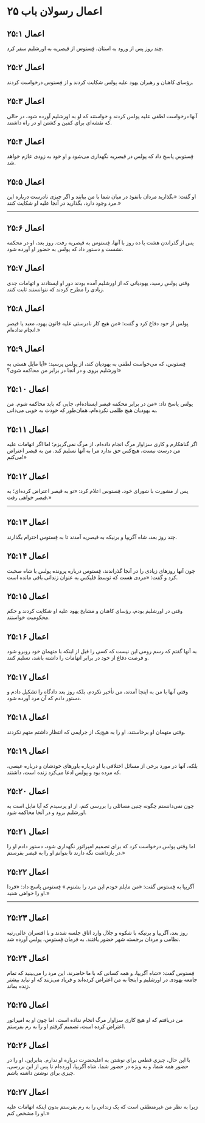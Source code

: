 # اعمال رسولان باب ۲۵

## اعمال ۲۵:۱

چند روز پس از ورود به استان، فِستوس از قیصریه به اورشلیم سفر کرد.

## اعمال ۲۵:۲

رؤسای کاهنان و رهبران یهود علیه پولس شکایت کردند و از فِستوس درخواست کردند.

## اعمال ۲۵:۳

آنها درخواست لطفی علیه پولس کردند و خواستند که او به اورشلیم آورده شود، در حالی که نقشه‌ای برای کمین و کشتن او در راه داشتند.

## اعمال ۲۵:۴

فِستوس پاسخ داد که پولس در قیصریه نگهداری می‌شود و او خود به زودی عازم خواهد شد.

## اعمال ۲۵:۵

او گفت: «بگذارید مردان بانفوذ در میان شما با من بیایند و اگر چیزی نادرست درباره این مرد وجود دارد، بگذارید در آنجا علیه او شکایت کنند.»

---

## اعمال ۲۵:۶

پس از گذراندن هشت یا ده روز با آنها، فِستوس به قیصریه رفت. روز بعد، او در محکمه نشست و دستور داد که پولس به حضور او آورده شود.

## اعمال ۲۵:۷

وقتی پولس رسید، یهودیانی که از اورشلیم آمده بودند دور او ایستادند و اتهامات جدی زیادی را مطرح کردند که نتوانستند ثابت کنند.

## اعمال ۲۵:۸

پولس از خود دفاع کرد و گفت: «من هیچ کار نادرستی علیه قانون یهود، معبد یا قیصر انجام نداده‌ام.»

## اعمال ۲۵:۹

فِستوس، که می‌خواست لطفی به یهودیان کند، از پولس پرسید: «آیا مایل هستی به اورشلیم بروی و در آنجا در برابر من محاکمه شوی؟»

## اعمال ۲۵:۱۰

پولس پاسخ داد: «من در برابر محکمه قیصر ایستاده‌ام، جایی که باید محاکمه شوم. من به یهودیان هیچ ظلمی نکرده‌ام، همان‌طور که خودت به خوبی می‌دانی.

## اعمال ۲۵:۱۱

اگر گناهکارم و کاری سزاوار مرگ انجام داده‌ام، از مرگ نمی‌گریزم؛ اما اگر اتهامات علیه من درست نیست، هیچ‌کس حق ندارد مرا به آنها تسلیم کند. من به قیصر اعتراض می‌کنم!»

## اعمال ۲۵:۱۲

پس از مشورت با شورای خود، فِستوس اعلام کرد: «تو به قیصر اعتراض کرده‌ای؛ به قیصر خواهی رفت.»

---

## اعمال ۲۵:۱۳

چند روز بعد، شاه آگریپا و برنیکه به قیصریه آمدند تا به فِستوس احترام بگذارند.

## اعمال ۲۵:۱۴

چون آنها روزهای زیادی را در آنجا گذراندند، فِستوس درباره پرونده پولس با شاه صحبت کرد و گفت: «مردی هست که توسط فلیکس به عنوان زندانی باقی مانده است.

## اعمال ۲۵:۱۵

وقتی در اورشلیم بودم، رؤسای کاهنان و مشایخ یهود علیه او شکایت کردند و حکم محکومیت خواستند.

## اعمال ۲۵:۱۶

به آنها گفتم که رسم رومی این نیست که کسی را قبل از اینکه با متهمان خود روبرو شود و فرصت دفاع از خود در برابر اتهامات را داشته باشد، تسلیم کنند.

## اعمال ۲۵:۱۷

وقتی آنها با من به اینجا آمدند، من تأخیر نکردم، بلکه روز بعد دادگاه را تشکیل دادم و دستور دادم که آن مرد آورده شود.

## اعمال ۲۵:۱۸

وقتی متهمان او برخاستند، او را به هیچ‌یک از جرایمی که انتظار داشتم متهم نکردند.

## اعمال ۲۵:۱۹

بلکه، آنها در مورد برخی از مسائل اختلافی با او درباره باورهای خودشان و درباره عیسی، که مرده بود و پولس ادعا می‌کرد زنده است، داشتند.

## اعمال ۲۵:۲۰

چون نمی‌دانستم چگونه چنین مسائلی را بررسی کنم، از او پرسیدم که آیا مایل است به اورشلیم برود و در آنجا محاکمه شود.

## اعمال ۲۵:۲۱

اما وقتی پولس درخواست کرد که برای تصمیم امپراتور نگهداری شود، دستور دادم او را در بازداشت نگه دارند تا بتوانم او را به قیصر بفرستم.»

## اعمال ۲۵:۲۲

آگریپا به فِستوس گفت: «من مایلم خودم این مرد را بشنوم.» فِستوس پاسخ داد: «فردا او را خواهی شنید.»

---

## اعمال ۲۵:۲۳

روز بعد، آگریپا و برنیکه با شکوه و جلال وارد اتاق جلسه شدند و با افسران عالی‌رتبه نظامی و مردان برجسته شهر حضور یافتند. به فرمان فِستوس، پولس آورده شد.

## اعمال ۲۵:۲۴

فِستوس گفت: «شاه آگریپا، و همه کسانی که با ما حاضرند، این مرد را می‌بینید که تمام جامعه یهودی در اورشلیم و اینجا به من اعتراض کرده‌اند و فریاد می‌زنند که او نباید بیشتر زنده بماند.

## اعمال ۲۵:۲۵

من دریافتم که او هیچ کاری سزاوار مرگ انجام نداده است، اما چون او به امپراتور اعتراض کرده است، تصمیم گرفتم او را به رم بفرستم.

## اعمال ۲۵:۲۶

با این حال، چیزی قطعی برای نوشتن به اعلیحضرت درباره او ندارم. بنابراین، او را در حضور همه شما، و به ویژه در حضور شما، شاه آگریپا، آورده‌ام تا پس از این بررسی، چیزی برای نوشتن داشته باشم.

## اعمال ۲۵:۲۷

زیرا به نظر من غیرمنطقی است که یک زندانی را به رم بفرستم بدون اینکه اتهامات علیه او را مشخص کنم.»
